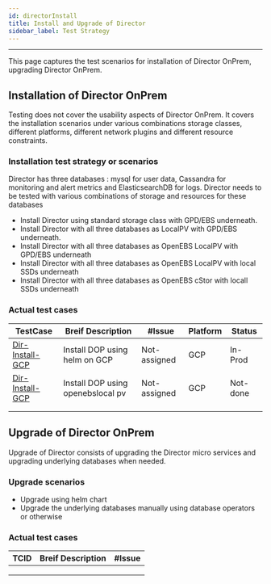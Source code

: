 ```yaml
---
id: directorInstall
title: Install and Upgrade of Director
sidebar_label: Test Strategy
---
```

------

This page captures the test scenarios for installation of Director OnPrem, upgrading Director OnPrem. 

## Installation of Director OnPrem

Testing does not cover the usability aspects of Director OnPrem. It covers the installation scenarios under various combinations storage classes, different platforms, different network plugins and different resource constraints.



### Installation test strategy or scenarios

Director has three databases : mysql for user data, Cassandra for monitoring and alert metrics and ElasticsearchDB for logs. Director needs to be tested with various combinations of storage and resources for these databases

- Install Director using standard storage class with GPD/EBS underneath.
- Install Director with all three databases as LocalPV with GPD/EBS underneath.
- Install Director with all three databases as OpenEBS LocalPV with GPD/EBS underneath
- Install Director with all three databases as OpenEBS LocalPV with local SSDs underneath
- Install Director with all three databases as OpenEBS cStor with locall SSDs underneath

### Actual test cases

| TestCase                               | Breif Description                | #Issue       | Platform | Status  |
| -------------------------------------- | ---------------------------------| ------------ | -------- | ------- |
| [Dir-Install-GCP](install-tcid-iudi01) | Install DOP using helm on GCP    | Not-assigned | GCP      | In-Prod |
| [Dir-Install-GCP](install-tcid-iudi02) | Install DOP using openebslocal pv| Not-assigned | GCP      | Not-done|
|                                        |                                  |              |          |         |
|                                        |                                  |              |          |         |

## Upgrade of Director OnPrem

Upgrade of Director consists of upgrading the Director micro services and upgrading underlying databases when needed.

### Upgrade scenarios

- Upgrade using helm chart
- Upgrade the underlying databases manually using database operators or otherwise

### Actual test cases

| TCID | Breif Description | #Issue |
| ---- | ----------------- | ------ |
|      |                   |        |
|      |                   |        |
|      |                   |        |

